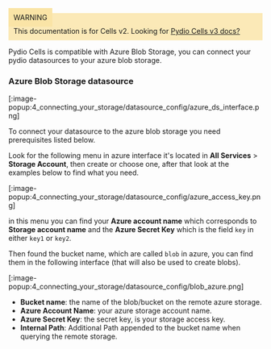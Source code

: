 
<div style="background-color: #fbe9b7;font-size: 14px;">
<span style="background-color: #fae4a6;padding: 10px;">WARNING</span>
<span style="padding: 10px;display: inline-block;">This documentation is for Cells v2. Looking for <a href="https://pydio.com/en/docs/cells/v3/quick-start">Pydio Cells v3 docs?</a></span>
</div>




Pydio Cells is compatible with Azure Blob Storage, you can connect your pydio datasources to your azure blob storage.

### Azure Blob Storage datasource

[:image-popup:4_connecting_your_storage/datasource_config/azure_ds_interface.png]

To connect your datasource to the azure blob storage you need prerequisites listed below.

Look for the following menu in azure interface it's located in **All Services** > **Storage Account**, then create or choose one, after that look at the examples below to find what you need.

[:image-popup:4_connecting_your_storage/datasource_config/azure_access_key.png]

in this menu you can find your **Azure account name** which corresponds to **Storage account name** and the **Azure Secret Key** which is the field `key` in either `key1` or `key2`.

Then found the bucket name, which are called `blob` in azure, you can find them in the following interface (that will also be used to create blobs).

[:image-popup:4_connecting_your_storage/datasource_config/blob_azure.png]

- **Bucket name**: the name of the blob/bucket on the remote azure storage.
- **Azure Account Name**: your azure storage account name.
- **Azure Secret Key**: the secret key, is your storage access key.
- **Internal Path**: Additional Path appended to the bucket name when querying the remote storage.
